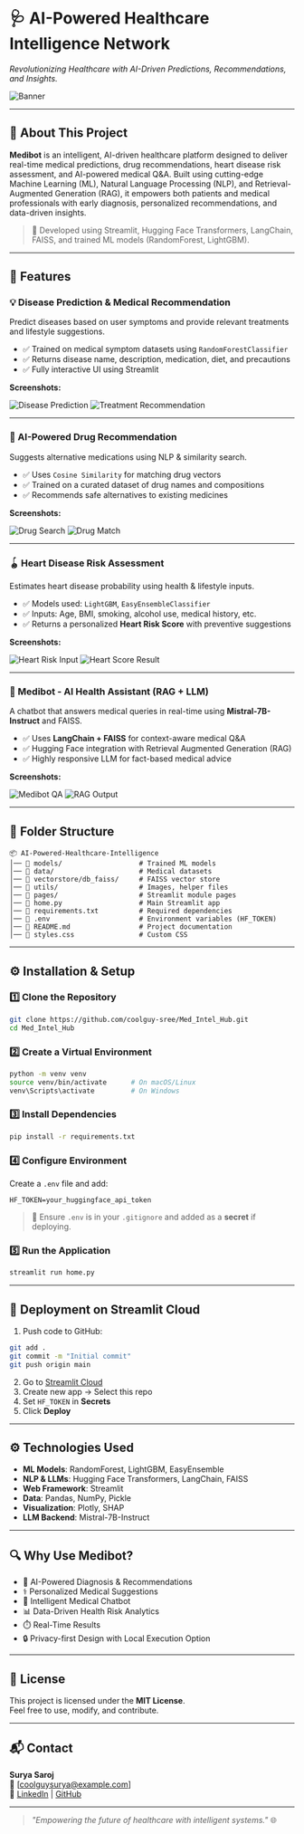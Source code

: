 # 🩺 AI-Powered Healthcare Intelligence Network

_Revolutionizing Healthcare with AI-Driven Predictions, Recommendations, and Insights._

![Banner](./utils/banner.png)

---

## 📌 About This Project

**Medibot** is an intelligent, AI-driven healthcare platform designed to deliver real-time medical predictions, drug recommendations, heart disease risk assessment, and AI-powered medical Q&A. Built using cutting-edge Machine Learning (ML), Natural Language Processing (NLP), and Retrieval-Augmented Generation (RAG), it empowers both patients and medical professionals with early diagnosis, personalized recommendations, and data-driven insights.

> 🎯 Developed using Streamlit, Hugging Face Transformers, LangChain, FAISS, and trained ML models (RandomForest, LightGBM).

---

## 🚀 Features

### 💡 Disease Prediction & Medical Recommendation
Predict diseases based on user symptoms and provide relevant treatments and lifestyle suggestions.

- ✅ Trained on medical symptom datasets using `RandomForestClassifier`
- ✅ Returns disease name, description, medication, diet, and precautions
- ✅ Fully interactive UI using Streamlit

**Screenshots:**

![Disease Prediction](./utils/disease1.png)
![Treatment Recommendation](./utils/disease2.png)

---

### 💊 AI-Powered Drug Recommendation
Suggests alternative medications using NLP & similarity search.

- ✅ Uses `Cosine Similarity` for matching drug vectors
- ✅ Trained on a curated dataset of drug names and compositions
- ✅ Recommends safe alternatives to existing medicines

**Screenshots:**

![Drug Search](./utils/drug1.png)
![Drug Match](./utils/drug2.png)

---

### 🪀 Heart Disease Risk Assessment
Estimates heart disease probability using health & lifestyle inputs.

- ✅ Models used: `LightGBM`, `EasyEnsembleClassifier`
- ✅ Inputs: Age, BMI, smoking, alcohol use, medical history, etc.
- ✅ Returns a personalized **Heart Risk Score** with preventive suggestions

**Screenshots:**

![Heart Risk Input](./utils/heart1.png)
![Heart Score Result](./utils/heart2.png)

---

### 🤖 Medibot - AI Health Assistant (RAG + LLM)
A chatbot that answers medical queries in real-time using **Mistral-7B-Instruct** and FAISS.

- ✅ Uses **LangChain + FAISS** for context-aware medical Q&A
- ✅ Hugging Face integration with Retrieval Augmented Generation (RAG)
- ✅ Highly responsive LLM for fact-based medical advice

**Screenshots:**

![Medibot QA](./utils/chat1.png)
![RAG Output](./utils/chat2.png)

---

## 📂 Folder Structure

```
📦 AI-Powered-Healthcare-Intelligence
│── 📂 models/                   # Trained ML models
│── 📂 data/                     # Medical datasets
│── 📂 vectorstore/db_faiss/     # FAISS vector store
│── 📂 utils/                    # Images, helper files
│── 📂 pages/                    # Streamlit module pages
│── 📜 home.py                   # Main Streamlit app
│── 📜 requirements.txt          # Required dependencies
│── 📜 .env                      # Environment variables (HF_TOKEN)
│── 📜 README.md                 # Project documentation
│── 📜 styles.css                # Custom CSS
```

---

## ⚙️ Installation & Setup

### 1️⃣ Clone the Repository
```bash
git clone https://github.com/coolguy-sree/Med_Intel_Hub.git
cd Med_Intel_Hub
```

### 2️⃣ Create a Virtual Environment
```bash
python -m venv venv
source venv/bin/activate      # On macOS/Linux
venv\Scripts\activate         # On Windows
```

### 3️⃣ Install Dependencies
```bash
pip install -r requirements.txt
```

### 4️⃣ Configure Environment
Create a `.env` file and add:
```env
HF_TOKEN=your_huggingface_api_token
```

> 🔐 Ensure `.env` is in your `.gitignore` and added as a **secret** if deploying.

### 5️⃣ Run the Application
```bash
streamlit run home.py
```

---

## 🚀 Deployment on Streamlit Cloud

1. Push code to GitHub:
```bash
git add .
git commit -m "Initial commit"
git push origin main
```

2. Go to [Streamlit Cloud](https://share.streamlit.io)
3. Create new app → Select this repo
4. Set `HF_TOKEN` in **Secrets**
5. Click **Deploy**

---

## ⚙️ Technologies Used

- **ML Models**: RandomForest, LightGBM, EasyEnsemble
- **NLP & LLMs**: Hugging Face Transformers, LangChain, FAISS
- **Web Framework**: Streamlit
- **Data**: Pandas, NumPy, Pickle
- **Visualization**: Plotly, SHAP
- **LLM Backend**: Mistral-7B-Instruct

---

## 🔍 Why Use Medibot?

- 🏥 AI-Powered Diagnosis & Recommendations
- ⚕️ Personalized Medical Suggestions
- 💬 Intelligent Medical Chatbot
- 📊 Data-Driven Health Risk Analytics
- ⏱️ Real-Time Results
- 🔒 Privacy-first Design with Local Execution Option

---

## 📜 License

This project is licensed under the **MIT License**.  
Feel free to use, modify, and contribute.

---

## 📬 Contact

**Surya Saroj**  
📧 [coolguysurya@example.com]  
🔗 [LinkedIn](https://linkedin.com/in/surya-saroj) | [GitHub](https://github.com/coolguy-sree)

---

> _"Empowering the future of healthcare with intelligent systems."_ 🌐
